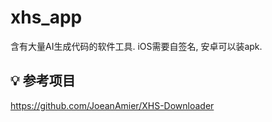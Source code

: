 # xhs_app

含有大量AI生成代码的软件工具. iOS需要自签名, 安卓可以装apk.

## 💡 参考项目
https://github.com/JoeanAmier/XHS-Downloader


<!--

release模式编译

flutter devices
flutter run --release -d 00008140-001A00560A0B001C

打包iOS
flutter build ios --release --no-codesign && mkdir -p build/app/Payload && cp -r "build/ios/iphoneos/Runner.app" build/app/Payload && cd build/app && zip -r -m MyApp.ipa Payload && cd .. && open app && cd ..

打包Android
flutter build apk --release --split-per-abi

打包macOS
flutter build macos --release && cd build/macos/Build/Products/Release && ditto -c -k --sequesterRsrc --keepParent xhs_app.app xhs_app.zip && open . && cd ../../../../../

打包Windows（虚拟机中powershell操作，为防止污染代码，重新拉取项目）
pushd C:\Softwares\flutter_temp
Expand-Archive –Path "W:\Windows\flutter_windows_3.32.5-stable.zip" -Destination "."
$env:PATH="C:\Softwares\flutter_temp\flutter\bin;"+$env:PATH
$env:PUB_CACHE="C:\Softwares\flutter_temp\flutter_plugins_cache"
git clone https://github.com/nilaoda/xhs_app
cd xhs_app
flutter build windows --release
Compress-Archive -Path "build\windows\x64\runner\Release\*" -DestinationPath "xhs_app.zip" -Force
-->